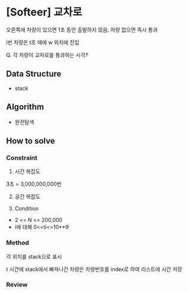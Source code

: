 # [Softeer] 교차로

오른쪽에 차량이 있으면 1초 동안 출발하지 않음. 차량 없으면 즉시 통과

i번 차량은 t초 때에 w 위치에 진입

Q. 각 차량이 교차로를 통과하는 시각?

## Data Structure

- stack

## Algorithm

- 완전탐색

## How to solve
### Constraint
1. 시간 복잡도

3초 = 3,000,000,000번
   
2. 공간 복잡도

3. Condition
- 2 <= N <= 200,000
- i에 대해 0<=ti<=10**9
### Method
각 위치를 stack으로 표시

t 시간에 stack에서 빠져나간 차량은 차량번호를 index로 하여 리스트에 시간 저장

### Review